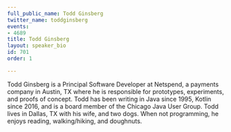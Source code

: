 ```yaml
---
full_public_name: Todd Ginsberg
twitter_name: toddginsberg
events:
- 4689
title: Todd Ginsberg
layout: speaker_bio
id: 701
order: 1

---
```

Todd Ginsberg is a Principal Software Developer at Netspend, a payments company in Austin, TX where he is responsible for prototypes, experiments, and proofs of concept. Todd has been writing in Java since 1995, Kotlin since 2016, and is a board member of the Chicago Java User Group. Todd lives in Dallas, TX with his wife, and two dogs. When not programming, he enjoys reading, walking/hiking, and doughnuts.